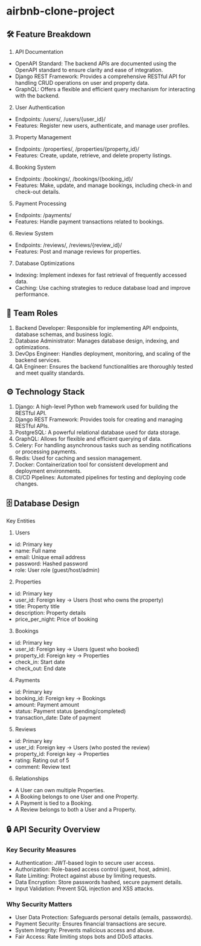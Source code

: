 # airbnb-clone-project

## 🛠️ Feature Breakdown
1. API Documentation
- OpenAPI Standard: The backend APIs are documented using the OpenAPI standard to ensure clarity and ease of integration.
- Django REST Framework: Provides a comprehensive RESTful API for handling CRUD operations on user and property data.
- GraphQL: Offers a flexible and efficient query mechanism for interacting with the backend.
2. User Authentication
- Endpoints: /users/, /users/{user_id}/
- Features: Register new users, authenticate, and manage user profiles.
3. Property Management
- Endpoints: /properties/, /properties/{property_id}/
- Features: Create, update, retrieve, and delete property listings.
4. Booking System
- Endpoints: /bookings/, /bookings/{booking_id}/
- Features: Make, update, and manage bookings, including check-in and check-out details.
5. Payment Processing
- Endpoints: /payments/
- Features: Handle payment transactions related to bookings.
6. Review System
- Endpoints: /reviews/, /reviews/{review_id}/
- Features: Post and manage reviews for properties.
7. Database Optimizations
- Indexing: Implement indexes for fast retrieval of frequently accessed data.
- Caching: Use caching strategies to reduce database load and improve performance.

## 👥 Team Roles
1. Backend Developer: Responsible for implementing API endpoints, database schemas, and business logic.
2. Database Administrator: Manages database design, indexing, and optimizations.
3. DevOps Engineer: Handles deployment, monitoring, and scaling of the backend services.
4. QA Engineer: Ensures the backend functionalities are thoroughly tested and meet quality standards.

## ⚙️ Technology Stack
1. Django: A high-level Python web framework used for building the RESTful API.
2. Django REST Framework: Provides tools for creating and managing RESTful APIs.
3. PostgreSQL: A powerful relational database used for data storage.
4. GraphQL: Allows for flexible and efficient querying of data.
5. Celery: For handling asynchronous tasks such as sending notifications or processing payments.
6. Redis: Used for caching and session management.
7. Docker: Containerization tool for consistent development and deployment environments.
8. CI/CD Pipelines: Automated pipelines for testing and deploying code changes.

## 🗄️ Database Design
Key Entities
1. Users
- id: Primary key
- name: Full name
- email: Unique email address
- password: Hashed password
- role: User role (guest/host/admin)

2. Properties
- id: Primary key
- user_id: Foreign key → Users (host who owns the property)
- title: Property title
- description: Property details
- price_per_night: Price of booking

3. Bookings
- id: Primary key
- user_id: Foreign key → Users (guest who booked)
- property_id: Foreign key → Properties
- check_in: Start date
- check_out: End date

4. Payments
- id: Primary key
- booking_id: Foreign key → Bookings
- amount: Payment amount
- status: Payment status (pending/completed)
- transaction_date: Date of payment

5. Reviews
- id: Primary key
- user_id: Foreign key → Users (who posted the review)
- property_id: Foreign key → Properties
- rating: Rating out of 5
- comment: Review text

6. Relationships
- A User can own multiple Properties.
- A Booking belongs to one User and one Property.
- A Payment is tied to a Booking.
- A Review belongs to both a User and a Property.
  
## 🔒 API Security Overview
### Key Security Measures
- Authentication: JWT-based login to secure user access.
- Authorization: Role-based access control (guest, host, admin).
- Rate Limiting: Protect against abuse by limiting requests.
- Data Encryption: Store passwords hashed, secure payment details.
- Input Validation: Prevent SQL injection and XSS attacks.
### Why Security Matters
- User Data Protection: Safeguards personal details (emails, passwords).
- Payment Security: Ensures financial transactions are secure.
- System Integrity: Prevents malicious access and abuse.
- Fair Access: Rate limiting stops bots and DDoS attacks.


